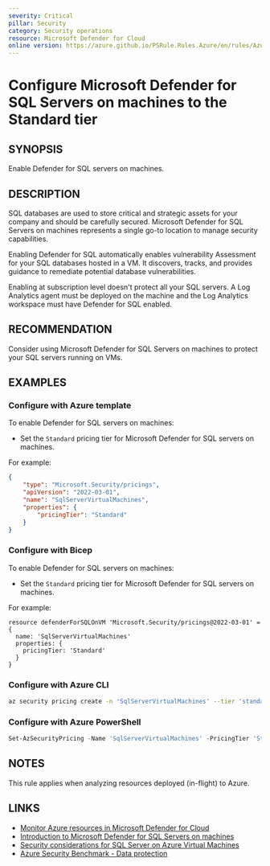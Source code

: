 ```yaml
---
severity: Critical
pillar: Security
category: Security operations
resource: Microsoft Defender for Cloud
online version: https://azure.github.io/PSRule.Rules.Azure/en/rules/Azure.Defender.SQLOnVM/
---
```


# Configure Microsoft Defender for SQL Servers on machines to the Standard tier

## SYNOPSIS

Enable Defender for SQL servers on machines.

## DESCRIPTION

SQL databases are used to store critical and strategic assets for your company and should be carefully secured.
Microsoft Defender for SQL Servers on machines represents a single go-to location to manage security capabilities.

Enabling Defender for SQL automatically enables vulnerability Assessment for your SQL databases hosted in a VM.
It discovers, tracks, and provides guidance to remediate potential database vulnerabilities.

Enabling at subscription level doesn't protect all your SQL servers.
A Log Analytics agent must be deployed on the machine and the Log Analytics workspace must have Defender for SQL enabled.

## RECOMMENDATION

Consider using Microsoft Defender for SQL Servers on machines to protect your SQL servers running on VMs.

## EXAMPLES

### Configure with Azure template

To enable Defender for SQL servers on machines:

- Set the `Standard` pricing tier for Microsoft Defender for SQL servers on machines.

For example:

```json
{
    "type": "Microsoft.Security/pricings",
    "apiVersion": "2022-03-01",
    "name": "SqlServerVirtualMachines",
    "properties": {
        "pricingTier": "Standard"
    }
}
```

### Configure with Bicep

To enable Defender for SQL servers on machines:

- Set the `Standard` pricing tier for Microsoft Defender for SQL servers on machines.

For example:

```bicep
resource defenderForSQLOnVM 'Microsoft.Security/pricings@2022-03-01' = {
  name: 'SqlServerVirtualMachines'
  properties: {
    pricingTier: 'Standard'
  }
}
```

### Configure with Azure CLI

```bash
az security pricing create -n 'SqlServerVirtualMachines' --tier 'standard'
```

### Configure with Azure PowerShell

```powershell
Set-AzSecurityPricing -Name 'SqlServerVirtualMachines' -PricingTier 'Standard'
```

## NOTES

This rule applies when analyzing resources deployed (in-flight) to Azure.

## LINKS

- [Monitor Azure resources in Microsoft Defender for Cloud](https://docs.microsoft.com/azure/architecture/framework/security/monitor-resources#virtual-machines)
- [Introduction to Microsoft Defender for SQL Servers on machines](https://docs.microsoft.com/azure/defender-for-cloud/defender-for-sql-usage)
- [Security considerations for SQL Server on Azure Virtual Machines](https://docs.microsoft.com/azure/azure-sql/virtual-machines/windows/security-considerations-best-practices?view=azuresql)
- [Azure Security Benchmark - Data protection](https://docs.microsoft.com/security/benchmark/azure/security-controls-v2-data-protection)
